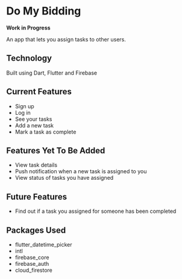# Do My Bidding

**Work in Progress**

An app that lets you assign tasks to other users. 

## Technology

Built using Dart, Flutter and Firebase

## Current Features
- Sign up
- Log in
- See your tasks
- Add a new task
- Mark a task as complete

## Features Yet To Be Added

- View task details
- Push notification when a new task is assigned to you
- View status of tasks you have assigned

## Future Features
- Find out if a task you assigned for someone has been completed

## Packages Used
- flutter_datetime_picker
- intl
- firebase_core
- firebase_auth
- cloud_firestore

